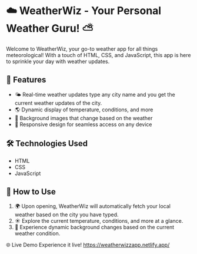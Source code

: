 # ☁️ WeatherWiz - Your Personal Weather Guru! ⛅

Welcome to WeatherWiz, your go-to weather app for all things meteorological! With a touch of HTML, CSS, and JavaScript, this app is here to sprinkle your day with weather updates.

## 🌟 Features

- 🌤️ Real-time weather updates type any city name and you get the current weather updates of the city.
- 🌎 Dynamic display of temperature, conditions, and more
- 📸 Background images that change based on the weather
- 📱 Responsive design for seamless access on any device

## 🛠️ Technologies Used

- HTML
- CSS
- JavaScript

## 🌟 How to Use

1. 🌍 Upon opening, WeatherWiz will automatically fetch your local weather based on the city you have typed.
2. ☀️ Explore the current temperature, conditions, and more at a glance.
3. 🔄 Experience dynamic background changes based on the current weather condition.

🌐 Live Demo
Experience it live! https://weatherwizzapp.netlify.app/
